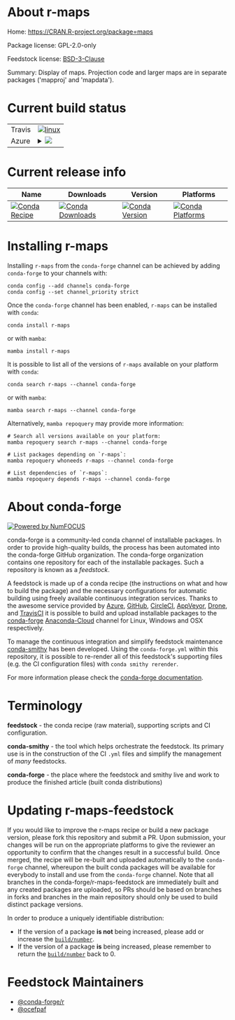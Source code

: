 About r-maps
============

Home: https://CRAN.R-project.org/package=maps

Package license: GPL-2.0-only

Feedstock license: [BSD-3-Clause](https://github.com/conda-forge/r-maps-feedstock/blob/main/LICENSE.txt)

Summary: Display of maps.  Projection code and larger maps are in separate packages ('mapproj' and 'mapdata').

Current build status
====================


<table><tr>
    <td>Travis</td>
    <td>
      <a href="https://app.travis-ci.com/conda-forge/r-maps-feedstock">
        <img alt="linux" src="https://img.shields.io/travis/com/conda-forge/r-maps-feedstock/main.svg?label=Linux">
      </a>
    </td>
  </tr>
    
  <tr>
    <td>Azure</td>
    <td>
      <details>
        <summary>
          <a href="https://dev.azure.com/conda-forge/feedstock-builds/_build/latest?definitionId=1331&branchName=main">
            <img src="https://dev.azure.com/conda-forge/feedstock-builds/_apis/build/status/r-maps-feedstock?branchName=main">
          </a>
        </summary>
        <table>
          <thead><tr><th>Variant</th><th>Status</th></tr></thead>
          <tbody><tr>
              <td>linux_64_r_base4.1</td>
              <td>
                <a href="https://dev.azure.com/conda-forge/feedstock-builds/_build/latest?definitionId=1331&branchName=main">
                  <img src="https://dev.azure.com/conda-forge/feedstock-builds/_apis/build/status/r-maps-feedstock?branchName=main&jobName=linux&configuration=linux%20linux_64_r_base4.1" alt="variant">
                </a>
              </td>
            </tr><tr>
              <td>linux_64_r_base4.2</td>
              <td>
                <a href="https://dev.azure.com/conda-forge/feedstock-builds/_build/latest?definitionId=1331&branchName=main">
                  <img src="https://dev.azure.com/conda-forge/feedstock-builds/_apis/build/status/r-maps-feedstock?branchName=main&jobName=linux&configuration=linux%20linux_64_r_base4.2" alt="variant">
                </a>
              </td>
            </tr><tr>
              <td>linux_aarch64_r_base4.1</td>
              <td>
                <a href="https://dev.azure.com/conda-forge/feedstock-builds/_build/latest?definitionId=1331&branchName=main">
                  <img src="https://dev.azure.com/conda-forge/feedstock-builds/_apis/build/status/r-maps-feedstock?branchName=main&jobName=linux&configuration=linux%20linux_aarch64_r_base4.1" alt="variant">
                </a>
              </td>
            </tr><tr>
              <td>linux_aarch64_r_base4.2</td>
              <td>
                <a href="https://dev.azure.com/conda-forge/feedstock-builds/_build/latest?definitionId=1331&branchName=main">
                  <img src="https://dev.azure.com/conda-forge/feedstock-builds/_apis/build/status/r-maps-feedstock?branchName=main&jobName=linux&configuration=linux%20linux_aarch64_r_base4.2" alt="variant">
                </a>
              </td>
            </tr><tr>
              <td>linux_ppc64le_r_base4.1</td>
              <td>
                <a href="https://dev.azure.com/conda-forge/feedstock-builds/_build/latest?definitionId=1331&branchName=main">
                  <img src="https://dev.azure.com/conda-forge/feedstock-builds/_apis/build/status/r-maps-feedstock?branchName=main&jobName=linux&configuration=linux%20linux_ppc64le_r_base4.1" alt="variant">
                </a>
              </td>
            </tr><tr>
              <td>linux_ppc64le_r_base4.2</td>
              <td>
                <a href="https://dev.azure.com/conda-forge/feedstock-builds/_build/latest?definitionId=1331&branchName=main">
                  <img src="https://dev.azure.com/conda-forge/feedstock-builds/_apis/build/status/r-maps-feedstock?branchName=main&jobName=linux&configuration=linux%20linux_ppc64le_r_base4.2" alt="variant">
                </a>
              </td>
            </tr><tr>
              <td>osx_64_r_base4.1</td>
              <td>
                <a href="https://dev.azure.com/conda-forge/feedstock-builds/_build/latest?definitionId=1331&branchName=main">
                  <img src="https://dev.azure.com/conda-forge/feedstock-builds/_apis/build/status/r-maps-feedstock?branchName=main&jobName=osx&configuration=osx%20osx_64_r_base4.1" alt="variant">
                </a>
              </td>
            </tr><tr>
              <td>osx_64_r_base4.2</td>
              <td>
                <a href="https://dev.azure.com/conda-forge/feedstock-builds/_build/latest?definitionId=1331&branchName=main">
                  <img src="https://dev.azure.com/conda-forge/feedstock-builds/_apis/build/status/r-maps-feedstock?branchName=main&jobName=osx&configuration=osx%20osx_64_r_base4.2" alt="variant">
                </a>
              </td>
            </tr><tr>
              <td>osx_arm64_r_base4.1</td>
              <td>
                <a href="https://dev.azure.com/conda-forge/feedstock-builds/_build/latest?definitionId=1331&branchName=main">
                  <img src="https://dev.azure.com/conda-forge/feedstock-builds/_apis/build/status/r-maps-feedstock?branchName=main&jobName=osx&configuration=osx%20osx_arm64_r_base4.1" alt="variant">
                </a>
              </td>
            </tr><tr>
              <td>osx_arm64_r_base4.2</td>
              <td>
                <a href="https://dev.azure.com/conda-forge/feedstock-builds/_build/latest?definitionId=1331&branchName=main">
                  <img src="https://dev.azure.com/conda-forge/feedstock-builds/_apis/build/status/r-maps-feedstock?branchName=main&jobName=osx&configuration=osx%20osx_arm64_r_base4.2" alt="variant">
                </a>
              </td>
            </tr><tr>
              <td>win_64</td>
              <td>
                <a href="https://dev.azure.com/conda-forge/feedstock-builds/_build/latest?definitionId=1331&branchName=main">
                  <img src="https://dev.azure.com/conda-forge/feedstock-builds/_apis/build/status/r-maps-feedstock?branchName=main&jobName=win&configuration=win%20win_64_" alt="variant">
                </a>
              </td>
            </tr>
          </tbody>
        </table>
      </details>
    </td>
  </tr>
</table>

Current release info
====================

| Name | Downloads | Version | Platforms |
| --- | --- | --- | --- |
| [![Conda Recipe](https://img.shields.io/badge/recipe-r--maps-green.svg)](https://anaconda.org/conda-forge/r-maps) | [![Conda Downloads](https://img.shields.io/conda/dn/conda-forge/r-maps.svg)](https://anaconda.org/conda-forge/r-maps) | [![Conda Version](https://img.shields.io/conda/vn/conda-forge/r-maps.svg)](https://anaconda.org/conda-forge/r-maps) | [![Conda Platforms](https://img.shields.io/conda/pn/conda-forge/r-maps.svg)](https://anaconda.org/conda-forge/r-maps) |

Installing r-maps
=================

Installing `r-maps` from the `conda-forge` channel can be achieved by adding `conda-forge` to your channels with:

```
conda config --add channels conda-forge
conda config --set channel_priority strict
```

Once the `conda-forge` channel has been enabled, `r-maps` can be installed with `conda`:

```
conda install r-maps
```

or with `mamba`:

```
mamba install r-maps
```

It is possible to list all of the versions of `r-maps` available on your platform with `conda`:

```
conda search r-maps --channel conda-forge
```

or with `mamba`:

```
mamba search r-maps --channel conda-forge
```

Alternatively, `mamba repoquery` may provide more information:

```
# Search all versions available on your platform:
mamba repoquery search r-maps --channel conda-forge

# List packages depending on `r-maps`:
mamba repoquery whoneeds r-maps --channel conda-forge

# List dependencies of `r-maps`:
mamba repoquery depends r-maps --channel conda-forge
```


About conda-forge
=================

[![Powered by
NumFOCUS](https://img.shields.io/badge/powered%20by-NumFOCUS-orange.svg?style=flat&colorA=E1523D&colorB=007D8A)](https://numfocus.org)

conda-forge is a community-led conda channel of installable packages.
In order to provide high-quality builds, the process has been automated into the
conda-forge GitHub organization. The conda-forge organization contains one repository
for each of the installable packages. Such a repository is known as a *feedstock*.

A feedstock is made up of a conda recipe (the instructions on what and how to build
the package) and the necessary configurations for automatic building using freely
available continuous integration services. Thanks to the awesome service provided by
[Azure](https://azure.microsoft.com/en-us/services/devops/), [GitHub](https://github.com/),
[CircleCI](https://circleci.com/), [AppVeyor](https://www.appveyor.com/),
[Drone](https://cloud.drone.io/welcome), and [TravisCI](https://travis-ci.com/)
it is possible to build and upload installable packages to the
[conda-forge](https://anaconda.org/conda-forge) [Anaconda-Cloud](https://anaconda.org/)
channel for Linux, Windows and OSX respectively.

To manage the continuous integration and simplify feedstock maintenance
[conda-smithy](https://github.com/conda-forge/conda-smithy) has been developed.
Using the ``conda-forge.yml`` within this repository, it is possible to re-render all of
this feedstock's supporting files (e.g. the CI configuration files) with ``conda smithy rerender``.

For more information please check the [conda-forge documentation](https://conda-forge.org/docs/).

Terminology
===========

**feedstock** - the conda recipe (raw material), supporting scripts and CI configuration.

**conda-smithy** - the tool which helps orchestrate the feedstock.
                   Its primary use is in the construction of the CI ``.yml`` files
                   and simplify the management of *many* feedstocks.

**conda-forge** - the place where the feedstock and smithy live and work to
                  produce the finished article (built conda distributions)


Updating r-maps-feedstock
=========================

If you would like to improve the r-maps recipe or build a new
package version, please fork this repository and submit a PR. Upon submission,
your changes will be run on the appropriate platforms to give the reviewer an
opportunity to confirm that the changes result in a successful build. Once
merged, the recipe will be re-built and uploaded automatically to the
`conda-forge` channel, whereupon the built conda packages will be available for
everybody to install and use from the `conda-forge` channel.
Note that all branches in the conda-forge/r-maps-feedstock are
immediately built and any created packages are uploaded, so PRs should be based
on branches in forks and branches in the main repository should only be used to
build distinct package versions.

In order to produce a uniquely identifiable distribution:
 * If the version of a package **is not** being increased, please add or increase
   the [``build/number``](https://docs.conda.io/projects/conda-build/en/latest/resources/define-metadata.html#build-number-and-string).
 * If the version of a package **is** being increased, please remember to return
   the [``build/number``](https://docs.conda.io/projects/conda-build/en/latest/resources/define-metadata.html#build-number-and-string)
   back to 0.

Feedstock Maintainers
=====================

* [@conda-forge/r](https://github.com/conda-forge/r/)
* [@ocefpaf](https://github.com/ocefpaf/)

